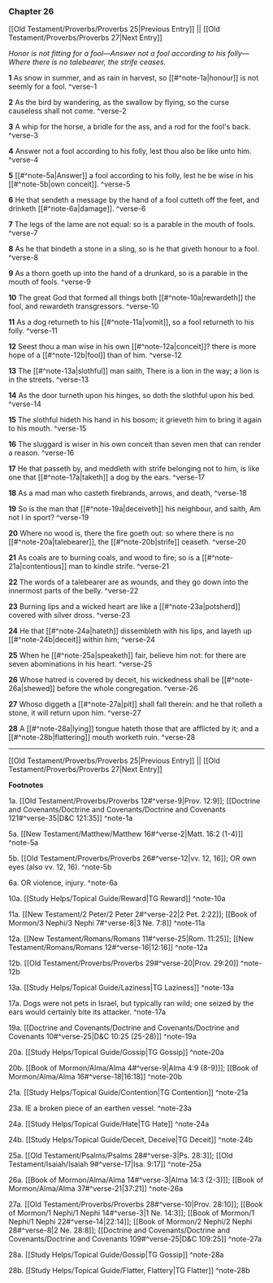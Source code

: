 ### Chapter 26

[[Old Testament/Proverbs/Proverbs 25|Previous Entry]]  ||  [[Old Testament/Proverbs/Proverbs 27|Next Entry]]

*Honor is not fitting for a fool—Answer not a fool according to his folly—Where there is no talebearer, the strife ceases.*

**1**  As snow in summer, and as rain in harvest, so [[#^note-1a|honour]] is not seemly for a fool. ^verse-1

**2**  As the bird by wandering, as the swallow by flying, so the curse causeless shall not come. ^verse-2

**3**  A whip for the horse, a bridle for the ass, and a rod for the fool's back. ^verse-3

**4**  Answer not a fool according to his folly, lest thou also be like unto him. ^verse-4

**5**  [[#^note-5a|Answer]] a fool according to his folly, lest he be wise in his [[#^note-5b|own conceit]]. ^verse-5

**6**  He that sendeth a message by the hand of a fool cutteth off the feet, and drinketh [[#^note-6a|damage]]. ^verse-6

**7**  The legs of the lame are not equal: so is a parable in the mouth of fools. ^verse-7

**8**  As he that bindeth a stone in a sling, so is he that giveth honour to a fool. ^verse-8

**9**  As a thorn goeth up into the hand of a drunkard, so is a parable in the mouth of fools. ^verse-9

**10**  The great God that formed all things both [[#^note-10a|rewardeth]] the fool, and rewardeth transgressors. ^verse-10

**11**  As a dog returneth to his [[#^note-11a|vomit]], so a fool returneth to his folly. ^verse-11

**12**  Seest thou a man wise in his own [[#^note-12a|conceit]]? there is more hope of a [[#^note-12b|fool]] than of him. ^verse-12

**13**  The [[#^note-13a|slothful]] man saith, There is a lion in the way; a lion is in the streets. ^verse-13

**14**  As the door turneth upon his hinges, so doth the slothful upon his bed. ^verse-14

**15**  The slothful hideth his hand in his bosom; it grieveth him to bring it again to his mouth. ^verse-15

**16**  The sluggard is wiser in his own conceit than seven men that can render a reason. ^verse-16

**17**  He that passeth by, and meddleth with strife belonging not to him, is like one that [[#^note-17a|taketh]] a dog by the ears. ^verse-17

**18**  As a mad man who casteth firebrands, arrows, and death, ^verse-18

**19**  So is the man that [[#^note-19a|deceiveth]] his neighbour, and saith, Am not I in sport? ^verse-19

**20**  Where no wood is, there the fire goeth out: so where there is no [[#^note-20a|talebearer]], the [[#^note-20b|strife]] ceaseth. ^verse-20

**21**  As coals are to burning coals, and wood to fire; so is a [[#^note-21a|contentious]] man to kindle strife. ^verse-21

**22**  The words of a talebearer are as wounds, and they go down into the innermost parts of the belly. ^verse-22

**23**  Burning lips and a wicked heart are like a [[#^note-23a|potsherd]] covered with silver dross. ^verse-23

**24**  He that [[#^note-24a|hateth]] dissembleth with his lips, and layeth up [[#^note-24b|deceit]] within him; ^verse-24

**25**  When he [[#^note-25a|speaketh]] fair, believe him not: for there are seven abominations in his heart. ^verse-25

**26**  Whose hatred is covered by deceit, his wickedness shall be [[#^note-26a|shewed]] before the whole congregation. ^verse-26

**27**  Whoso diggeth a [[#^note-27a|pit]] shall fall therein: and he that rolleth a stone, it will return upon him. ^verse-27

**28**  A [[#^note-28a|lying]] tongue hateth those that are afflicted by it; and a [[#^note-28b|flattering]] mouth worketh ruin. ^verse-28


---
[[Old Testament/Proverbs/Proverbs 25|Previous Entry]]  ||  [[Old Testament/Proverbs/Proverbs 27|Next Entry]]


**Footnotes**


1a. [[Old Testament/Proverbs/Proverbs 12#^verse-9|Prov. 12:9]]; [[Doctrine and Covenants/Doctrine and Covenants/Doctrine and Covenants 121#^verse-35|D&C 121:35]] ^note-1a

5a. [[New Testament/Matthew/Matthew 16#^verse-2|Matt. 16:2 (1-4)]] ^note-5a

5b. [[Old Testament/Proverbs/Proverbs 26#^verse-12|vv. 12, 16]]; OR own eyes (also vv. 12, 16). ^note-5b

6a. OR violence, injury. ^note-6a

10a. [[Study Helps/Topical Guide/Reward|TG Reward]] ^note-10a

11a. [[New Testament/2 Peter/2 Peter 2#^verse-22|2 Pet. 2:22]]; [[Book of Mormon/3 Nephi/3 Nephi 7#^verse-8|3 Ne. 7:8]] ^note-11a

12a. [[New Testament/Romans/Romans 11#^verse-25|Rom. 11:25]]; [[New Testament/Romans/Romans 12#^verse-16|12:16]] ^note-12a

12b. [[Old Testament/Proverbs/Proverbs 29#^verse-20|Prov. 29:20]] ^note-12b

13a. [[Study Helps/Topical Guide/Laziness|TG Laziness]] ^note-13a

17a. Dogs were not pets in Israel, but typically ran wild; one seized by the ears would certainly bite its attacker. ^note-17a

19a. [[Doctrine and Covenants/Doctrine and Covenants/Doctrine and Covenants 10#^verse-25|D&C 10:25 (25-28)]] ^note-19a

20a. [[Study Helps/Topical Guide/Gossip|TG Gossip]] ^note-20a

20b. [[Book of Mormon/Alma/Alma 4#^verse-9|Alma 4:9 (8-9)]]; [[Book of Mormon/Alma/Alma 16#^verse-18|16:18]] ^note-20b

21a. [[Study Helps/Topical Guide/Contention|TG Contention]] ^note-21a

23a. IE a broken piece of an earthen vessel. ^note-23a

24a. [[Study Helps/Topical Guide/Hate|TG Hate]] ^note-24a

24b. [[Study Helps/Topical Guide/Deceit, Deceive|TG Deceit]] ^note-24b

25a. [[Old Testament/Psalms/Psalms 28#^verse-3|Ps. 28:3]]; [[Old Testament/Isaiah/Isaiah 9#^verse-17|Isa. 9:17]] ^note-25a

26a. [[Book of Mormon/Alma/Alma 14#^verse-3|Alma 14:3 (2-3)]]; [[Book of Mormon/Alma/Alma 37#^verse-21|37:21]] ^note-26a

27a. [[Old Testament/Proverbs/Proverbs 28#^verse-10|Prov. 28:10]]; [[Book of Mormon/1 Nephi/1 Nephi 14#^verse-3|1 Ne. 14:3]]; [[Book of Mormon/1 Nephi/1 Nephi 22#^verse-14|22:14]]; [[Book of Mormon/2 Nephi/2 Nephi 28#^verse-8|2 Ne. 28:8]]; [[Doctrine and Covenants/Doctrine and Covenants/Doctrine and Covenants 109#^verse-25|D&C 109:25]] ^note-27a

28a. [[Study Helps/Topical Guide/Gossip|TG Gossip]] ^note-28a

28b. [[Study Helps/Topical Guide/Flatter, Flattery|TG Flatter]] ^note-28b